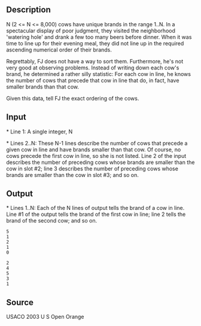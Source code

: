 <h2>Description</h2><p>N (2 &lt;= N &lt;= 8,000) cows have unique brands in the range 1..N. In a spectacular display of poor judgment, they visited the neighborhood 'watering hole' and drank a few too many beers before dinner.  When it was time to line up for their evening meal, they did not line up in the required ascending numerical order of their brands.</p><p>Regrettably, FJ does not have a way to sort them.  Furthermore, he's not very good at observing problems.  Instead of writing down each cow's brand, he determined a rather silly statistic:  For each cow in line, he knows the number of cows that precede that cow in line that do, in fact, have smaller brands than that cow.</p><p>Given this data, tell FJ the exact ordering of the cows.</p><h2>Input</h2><p>* Line 1: A single integer, N</p><p>* Lines 2..N: These N-1 lines describe the number of cows that precede a given cow in line and have brands smaller than that cow.  Of course, no cows precede the first cow in line, so she is not listed. Line 2 of the input describes the number of preceding cows whose brands are smaller than the cow in slot #2; line 3 describes the number of preceding cows whose brands are smaller than the cow in slot #3; and so on.</p><h2>Output</h2><p>* Lines 1..N: Each of the N lines of output tells the brand of a cow in line.  Line #1 of the output tells the brand of the first cow in line; line 2 tells the brand of the second cow; and so on.</p>

<pre><code class="language-input1">5
1
2
1
0
</code></pre>

<pre><code class="language-output1">2
4
5
3
1
</code></pre>

<h2>Source</h2><p>USACO 2003 U S Open Orange</p>
